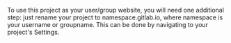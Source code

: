 To use this project as your user/group website, you will need one additional
step: just rename your project to namespace.gitlab.io, where namespace is
your username or groupname. This can be done by navigating to your
project's Settings.
